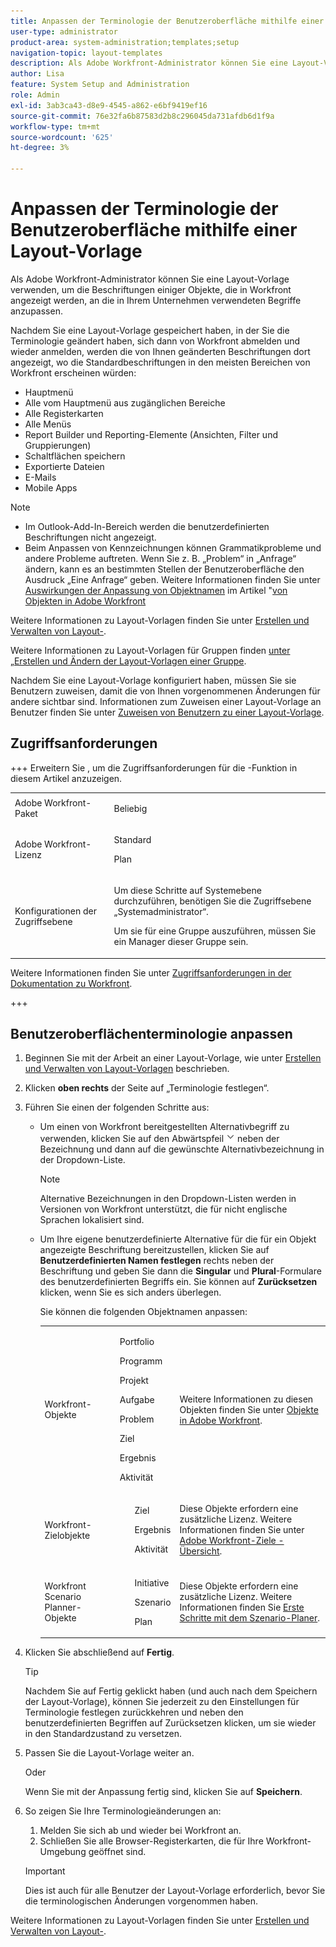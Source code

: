 ```yaml
---
title: Anpassen der Terminologie der Benutzeroberfläche mithilfe einer Layout-Vorlage
user-type: administrator
product-area: system-administration;templates;setup
navigation-topic: layout-templates
description: Als Adobe Workfront-Administrator können Sie eine Layout-Vorlage verwenden, um die Beschriftungen einiger Objekte, die in Workfront angezeigt werden, an die in Ihrem Unternehmen verwendeten Begriffe anzupassen.
author: Lisa
feature: System Setup and Administration
role: Admin
exl-id: 3ab3ca43-d8e9-4545-a862-e6bf9419ef16
source-git-commit: 76e32fa6b87583d2b8c296045da731afdb6d1f9a
workflow-type: tm+mt
source-wordcount: '625'
ht-degree: 3%

---
```


# Anpassen der Terminologie der Benutzeroberfläche mithilfe einer Layout-Vorlage

Als Adobe Workfront-Administrator können Sie eine Layout-Vorlage verwenden, um die Beschriftungen einiger Objekte, die in Workfront angezeigt werden, an die in Ihrem Unternehmen verwendeten Begriffe anzupassen.

Nachdem Sie eine Layout-Vorlage gespeichert haben, in der Sie die Terminologie geändert haben, sich dann von Workfront abmelden und wieder anmelden, werden die von Ihnen geänderten Beschriftungen dort angezeigt, wo die Standardbeschriftungen in den meisten Bereichen von Workfront erscheinen würden:

* Hauptmenü
* Alle vom Hauptmenü aus zugänglichen Bereiche
* Alle Registerkarten
* Alle Menüs
* Report Builder und Reporting-Elemente (Ansichten, Filter und Gruppierungen)
* Schaltflächen speichern
* Exportierte Dateien
* E-Mails
* Mobile Apps

>[!NOTE]
>
>* Im Outlook-Add-In-Bereich werden die benutzerdefinierten Beschriftungen nicht angezeigt.
>* Beim Anpassen von Kennzeichnungen können Grammatikprobleme und andere Probleme auftreten. Wenn Sie z. B. „Problem“ in „Anfrage“ ändern, kann es an bestimmten Stellen der Benutzeroberfläche den Ausdruck „Eine Anfrage“ geben. Weitere Informationen finden Sie unter [Auswirkungen der Anpassung von Objektnamen](../../../workfront-basics/navigate-workfront/workfront-navigation/understand-objects.md#implications-of-customizing-object-names) im Artikel &quot;[&#x200B; von Objekten in Adobe Workfront](../../../workfront-basics/navigate-workfront/workfront-navigation/understand-objects.md)
>

Weitere Informationen zu Layout-Vorlagen finden Sie unter [Erstellen und Verwalten von Layout-](../../../administration-and-setup/customize-workfront/use-layout-templates/create-and-manage-layout-templates.md).

Weitere Informationen zu Layout-Vorlagen für Gruppen finden [&#x200B; unter „Erstellen und Ändern der Layout-Vorlagen einer Gruppe](../../../administration-and-setup/manage-groups/work-with-group-objects/create-and-modify-a-groups-layout-templates.md).

Nachdem Sie eine Layout-Vorlage konfiguriert haben, müssen Sie sie Benutzern zuweisen, damit die von Ihnen vorgenommenen Änderungen für andere sichtbar sind. Informationen zum Zuweisen einer Layout-Vorlage an Benutzer finden Sie unter [Zuweisen von Benutzern zu einer Layout-Vorlage](../use-layout-templates/assign-users-to-layout-template.md).

## Zugriffsanforderungen

+++ Erweitern Sie , um die Zugriffsanforderungen für die -Funktion in diesem Artikel anzuzeigen.

<table style="table-layout:auto"> 
 <col> 
 <col> 
 <tbody> 
  <tr> 
   <td>Adobe Workfront-Paket</td> 
   <td><p>Beliebig</p></td> 
  </tr> 
  <tr> 
   <td>Adobe Workfront-Lizenz</td> 
   <td><p>Standard</p>
       <p>Plan</p></td>
  </tr> 
  </tr> 
  <tr> 
   <td>Konfigurationen der Zugriffsebene</td> 
   <td> <p>Um diese Schritte auf Systemebene durchzuführen, benötigen Sie die Zugriffsebene „Systemadministrator“.</p>
        <p>Um sie für eine Gruppe auszuführen, müssen Sie ein Manager dieser Gruppe sein.</p> </td> 
  </tr> 
 </tbody> 
</table>

Weitere Informationen finden Sie unter [Zugriffsanforderungen in der Dokumentation zu Workfront](/help/quicksilver/administration-and-setup/add-users/access-levels-and-object-permissions/access-level-requirements-in-documentation.md).

+++

## Benutzeroberflächenterminologie anpassen

1. Beginnen Sie mit der Arbeit an einer Layout-Vorlage, wie unter [Erstellen und Verwalten von Layout-Vorlagen](../../../administration-and-setup/customize-workfront/use-layout-templates/create-and-manage-layout-templates.md) beschrieben.
1. Klicken **oben rechts** der Seite auf „Terminologie festlegen“.
1. Führen Sie einen der folgenden Schritte aus:

   * Um einen von Workfront bereitgestellten Alternativbegriff zu verwenden, klicken Sie auf den Abwärtspfeil ![Abwärtspfeil](assets/dropdown-arrow.png) neben der Bezeichnung und dann auf die gewünschte Alternativbezeichnung in der Dropdown-Liste.

     >[!NOTE]
     >
     >Alternative Bezeichnungen in den Dropdown-Listen werden in Versionen von Workfront unterstützt, die für nicht englische Sprachen lokalisiert sind.

   * Um Ihre eigene benutzerdefinierte Alternative für die für ein Objekt angezeigte Beschriftung bereitzustellen, klicken Sie auf **Benutzerdefinierten Namen festlegen** rechts neben der Beschriftung und geben Sie dann die **Singular** und **Plural**-Formulare des benutzerdefinierten Begriffs ein. Sie können auf **Zurücksetzen** klicken, wenn Sie es sich anders überlegen.

     Sie können die folgenden Objektnamen anpassen:

     <table style="table-layout:auto">
      <col>
      <col>
      <col>
      <tbody>
       <tr>
        <td role="rowheader"><p>Workfront-Objekte</p></td>
        <td>
          <p>Portfolio</p>
          <p>Programm</p>
          <p>Projekt</p>
          <p>Aufgabe</p>
          <p>Problem</p>
          <p>Ziel</p>
          <p>Ergebnis</p>
          <p>Aktivität</p>
         </ul></td>
        <td><p>Weitere Informationen zu diesen Objekten finden Sie unter <a href="../../../workfront-basics/navigate-workfront/workfront-navigation/understand-objects.md" class="MCXref xref">Objekte in Adobe Workfront</a>.</p></td>
       </tr>
       <tr>
        <td role="rowheader"><p>Workfront-Zielobjekte</p></td>
        <td>
         <ul>
          <p>Ziel</p>
          <p>Ergebnis</p>
          <p>Aktivität</p>
         </ul></td>
        <td><p>Diese Objekte erfordern eine zusätzliche Lizenz. Weitere Informationen finden Sie unter <a href="../../../workfront-goals/goal-management/wf-goals-overview.md" class="MCXref xref">Adobe Workfront-Ziele - Übersicht</a>.</p></td>
       </tr>
       <tr data-mc-conditions="">
        <td role="rowheader"><p>Workfront Scenario Planner-Objekte</p></td>
        <td>
         <ul>
          <p>Initiative</p>
          <p>Szenario</p>
          <p>Plan </p>
         </ul></td>
        <td><p>Diese Objekte erfordern eine zusätzliche Lizenz. Weitere Informationen finden Sie <a href="../../../scenario-planner/get-started-with-scenario-planning.md" class="MCXref xref">Erste Schritte mit dem Szenario-Planer</a>.</p></td>
       </tr>
      </tbody>
     </table>

1. Klicken Sie abschließend auf **Fertig**.

   >[!TIP]
   >
   >Nachdem Sie auf Fertig geklickt haben (und auch nach dem Speichern der Layout-Vorlage), können Sie jederzeit zu den Einstellungen für Terminologie festlegen zurückkehren und neben den benutzerdefinierten Begriffen auf Zurücksetzen klicken, um sie wieder in den Standardzustand zu versetzen.

1. Passen Sie die Layout-Vorlage weiter an.

   Oder

   Wenn Sie mit der Anpassung fertig sind, klicken Sie auf **Speichern**.

1. So zeigen Sie Ihre Terminologieänderungen an:

   1. Melden Sie sich ab und wieder bei Workfront an.
   1. Schließen Sie alle Browser-Registerkarten, die für Ihre Workfront-Umgebung geöffnet sind.

   >[!IMPORTANT]
   >
   >Dies ist auch für alle Benutzer der Layout-Vorlage erforderlich, bevor Sie die terminologischen Änderungen vorgenommen haben.

Weitere Informationen zu Layout-Vorlagen finden Sie unter [Erstellen und Verwalten von Layout-](../../../administration-and-setup/customize-workfront/use-layout-templates/create-and-manage-layout-templates.md).
